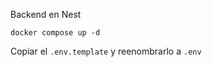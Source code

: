 Backend en Nest

```
docker compose up -d
```

Copiar el ```.env.template``` y reenombrarlo a ```.env```